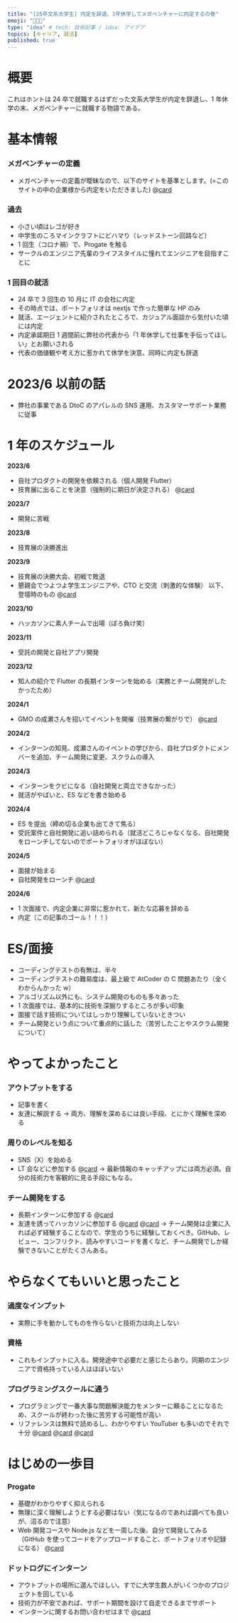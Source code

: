 ```yaml
---
title: "[25卒文系大学生] 内定を辞退、1年休学してメガベンチャーに内定するの巻"
emoji: "🧑🏻‍💼"
type: "idea" # tech: 技術記事 / idea: アイデア
topics: [キャリア, 就活]
published: true
---
```


# 概要

これはホントは 24 卒で就職するはずだった文系大学生が内定を辞退し、1 年休学の末、メガベンチャーに就職する物語である。

# 基本情報

### メガベンチャーの定義

- メガベンチャーの定義が曖昧なので、以下のサイトを基準とします。(=このサイトの中の企業様から内定をいただきました)
  @[card](https://tenshoku-miti.com/takahiro/web-mega-ventures/)

### 過去

- 小さい頃はレゴが好き
- 中学生のころマインクラフトにどハマり（レッドストーン回路など）
- 1 回生（コロナ禍）で、Progate を触る
- サークルのエンジニア先輩のライフスタイルに憧れてエンジニアを目指すことに

### 1 回目の就活

- 24 卒で 3 回生の 10 月に IT の会社に内定
- その時点では、ポートフォリオは nextjs で作った簡単な HP のみ
- 就活、エージェントに紹介されたところで、カジュアル面談から気付いた頃には内定
- 内定承諾期日 1 週間前に弊社の代表から「1 年休学して仕事を手伝ってほしい」とお願いされる
- 代表の価値観や考え方に惹かれて休学を決意、同時に内定も辞退

# 2023/6 以前の話

- 弊社の事業である DtoC のアパレルの SNS 運用、カスタマーサポート業務に従事

# 1 年のスケジュール

**2023/6**

- 自社プロダクトの開発を依頼される（個人開発 Flutter）
- 技育展に出ることを決意（強制的に期日が決定される）
  @[card](https://talent.supporterz.jp/geekten/2024/)

**2023/7**

- 開発に苦戦

**2023/8**

- 技育展の決勝進出

**2023/9**

- 技育展の決勝大会、初戦で敗退
- 懇親会でつよつよ学生エンジニアや、CTO と交流（刺激的な体験）
  以下、登壇時のもの
  @[card](https://www.youtube.com/live/0Cw5oNwYR0c?si=7DfBzNd-2UDu6sNp&t=11842)

**2023/10**

- ハッカソンに素人チームで出場（ぼろ負け笑）

**2023/11**

- 受託の開発と自社アプリ開発

**2023/12**

- 知人の紹介で Flutter の長期インターンを始める（実務とチーム開発がしたかったため）

**2024/1**

- GMO の成瀬さんを招いてイベントを開催（技育展の繋がりで）
  @[card](https://www.kindai.ac.jp/kincuba/event/041158.html)

**2024/2**

- インターンの知見、成瀬さんのイベントの学びから、自社プロダクトにメンバーを追加、チーム開発に変更、スクラムの導入

**2024/3**

- インターンをクビになる（自社開発と両立できなかった）
- 就活がやばいと、ES などを書き始める

**2024/4**

- ES を提出（締め切る企業も出てきて焦る）
- 受託案件と自社開発に追い詰められる（就活どころじゃなくなる、自社開発をローンチしてないのでポートフォリオがほぼない）

**2024/5**

- 面接が始まる
- 自社開発をローンチ
  @[card](https://apps.apple.com/jp/app/aizuchi-%E3%81%82%E3%81%84%E3%81%A5%E3%81%A1-ai%E3%82%BB%E3%83%AB%E3%83%95%E3%82%B1%E3%82%A2/id6479214928)

**2024/6**

- 1 次面接で、内定企業に非常に惹かれて、新たな応募を辞める
- 内定（この記事のゴール！！！）

# ES/面接

- コーディングテストの有無は、半々
- コーディングテストの難易度は、最上級で AtCoder の C 問題あたり（全くわからんかった w）
- アルゴリズム以外にも、システム開発のものも多々あった
- 1 次面接では、基本的に技術を深掘りするところが多い印象
- 面接で話す技術についてはしっかり理解していないときつい
- チーム開発という点について重点的に話した（苦労したことやスクラム開発について）

# やってよかったこと

### アウトプットをする

- 記事を書く
- 友達に解説する
  → 両方、理解を深めるには良い手段、とにかく理解を深める

### 周りのレベルを知る

- SNS（X）を始める
- LT 会などに参加する
  @[card](https://connpass.com/)
  → 最新情報のキャッチアップには両方必須。自分の技術力を客観的に見る手段にもなる。

### チーム開発をする

- 長期インターンに参加する
  @[card](https://apps.apple.com/jp/app/wantedly-visit-%E8%BB%A2%E8%81%B7%E3%82%88%E3%82%8A%E6%B0%97%E8%BB%BD%E3%81%AA%E3%83%9E%E3%83%83%E3%83%81%E3%83%B3%E3%82%B0/id804727886)
- 友達を誘ってハッカソンに参加する
  @[card](https://talent.supporterz.jp/events/)
  @[card](https://jphacks.com/)
  → チーム開発は企業に入れば必ず経験することなので、学生のうちに経験しておくべき。GitHub、レビュー、コンフリクト、読みやすいコードを書くなど、チーム開発でしか経験できないことがたくさんある。

# やらなくてもいいと思ったこと

### 過度なインプット

- 実際に手を動かしてものを作らないと技術力は向上しない

### 資格

- これもインプットに入る。開発途中で必要だと感じたらあり。同期のエンジニアで資格持っている人はほぼいない

### プログラミングスクールに通う

- プログラミングで一番大事な問題解決能力をメンターに頼ることになるため、スクールが終わった後に苦労する可能性が高い
- リファレンスは無料で読めるし、わかりやすい YouTuber も多いのでそれで十分
  @[card](https://www.youtube.com/@rbdog)
  @[card](https://www.youtube.com/@KiyotoUniv)
  @[card](https://www.youtube.com/@user-hl9uv6cv7k)

# はじめの一歩目

### Progate

- 基礎がわかりやすく抑えられる
- 無理に深く理解しようとする必要はない（気になるのであれば調べても良いが、沼るので注意）
- Web 開発コースや Node.js などを一周した後、自分で開発してみる（GitHub を使ってコードをアップロードすること、ポートフォリオや記録になる）
  @[card](https://prog-8.com/paths/node)

### ドットログにインターン

- アウトプットの場所に選んでほしい。すでに大学生数人がいくつかのプロジェクトを回している
- 技術力が不安であれば、サポート期間を設けて自走できるまでサポート
- インターンに関するお問い合わせはまで
  @[card](https://www.dotlog.jp/#contact)
